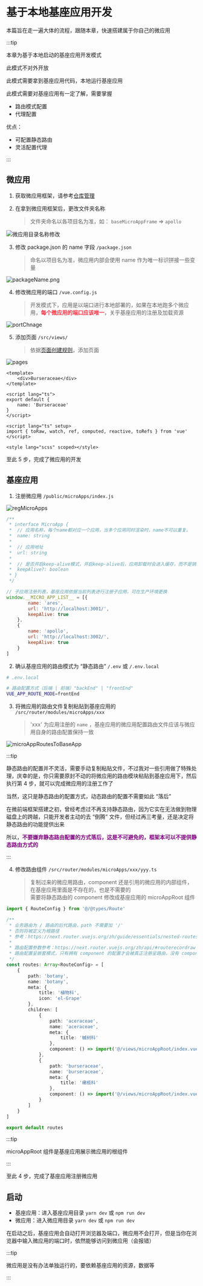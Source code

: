 # 基于本地基座应用开发

本篇旨在走一遍大体的流程，跟随本章，快速搭建属于你自己的微应用

:::tip

本章为基于本地启动的基座应用开发模式

此模式不对外开放

此模式需要拿到基座应用代码，本地运行基座应用

此模式需要对基座应用有一定了解，需要掌握

* 路由模式配置
* 代理配置

优点：

* 可配置静态路由
* 灵活配置代理

:::

## 微应用

1. 获取微应用框架，请参考[仓库管理](./storeMage.md)

2. 在拿到微应用框架后，更改文件夹名称
    >文件夹命名以各项目名为准，如： `baseMicroAppFrame` => `apollo`

![微应用目录名称修改](/images/realize/微应用目录名称修改.png)

3. 修改 package.json 的 name 字段 `/package.json`
    >命名以项目名为准，微应用内部会使用 name 作为唯一标识拼接一些变量

![packageName.png](/images/realize/packageName.png)

4. 修改微应用的端口 `/vue.config.js`
    > 开发模式下，应用是以端口进行本地部署的，如果在本地跑多个微应用，<strong style="color: #ff3040;">每个微应用的端口应该唯一</strong>，关乎基座应用的注册及加载资源

![portChnage](/images/realize/portChnage.png)

5. 添加页面 `/src/views/`
    > 依据[页面创建规则](./moduleDetail/pages.md#页面组件规范)，添加页面

![pages](/images/realize/pages.png)

```vue
<template>
    <div>Burseraceae</div>
</template>

<script lang="ts">
export default {
    name: 'Burseraceae'
}
</script>

<script lang="ts" setup>
import { toRaw, watch, ref, computed, reactive, toRefs } from 'vue'
</script>

<style lang="scss" scoped></style>
```

至此 5 步，完成了微应用的开发

## 基座应用

1. 注册微应用 `/public/microApps/index.js`

![regMicroApps](/images/realize/regMicroApps.png)

```js
/**
 * interface MicroApp {
 *  // 应用名称，每个name都对应一个应用，当多个应用同时渲染时，name不可以重复。
 *  name: string
 *
 *  // 应用地址
 *  url: string
 *
 *  // 是否开启keep-alive模式，开启keep-alive后，应用卸载时会进入缓存，而不是销毁它们，以便保留应用的状态和提升重复渲染的性能。
 *  keepAlive?: boolean
 * }
 */

// 子应用注册列表，基座应用依据当前列表进行注册子应用，可在生产环境更换
window.__MICRO_APP_LIST__ = [{
        name: 'ares',
        url: 'http://localhost:3001/',
        keepAlive: true
    },
    {
        name: 'apollo',
        url: 'http://localhost:3002/',
        keepAlive: true
    }
]
```

2. 确认基座应用的路由模式为 “静态路由” `/.env` 或 `/.env.local`

```zsh
# .env.local

# 路由配置方式（后端 | 前端）"backEnd" | "frontEnd"
VUE_APP_ROUTE_MODE=frontEnd
```

3. 将微应用的路由文件复制粘贴到基座应用的 `/src/router/modules/microApps/xxx`
    >'xxx' 为应用注册的 `name` ，基座应用的微应用配置路由文件应该与微应用自身的路由配置保持一致

![microAppRoutesToBaseApp](/images/realize/microAppRoutesToBaseApp.png)

:::tip

静态路由的配置并不灵活，需要手动复制粘贴文件，不过我对一些引用做了特殊处理，庆幸的是，你只需要原封不动的将微应用的路由模块粘贴到基座应用下，然后执行第 4 步，就可以完成微应用的注册工作了

当然，这只是静态路由的配置方式，动态路由的配置不需要如此 “落后”

在微前端框架搭建之初，曾经考虑过不再支持静态路由，因为它实在无法做到物理磁盘上的跨越，只能开发者主动的去 “倒腾” 文件，但经过再三考量，还是决定将静态路由的功能提供出来

所以，<strong style="color:purple; ">不要嫌弃静态路由配置的方式落后，这是不可避免的，框架本可以不提供静态路由方式的</strong>

:::

4. 修改路由组件 `/src/router/modules/microApps/xxx/yyy.ts`
    > 复制过来的微应用路由，component 还是引用的微应用的内部组件，在基座应用里面是不存在的，也是不需要的<br/>
    > 需要将静态路由的 component 修改成基座应用的 microAppRoot 组件

```ts
import { RouteConfig } from '@/@types/Route'

/**
 * 业务路由为 / 路由的后代路由，path 不需要加 '/'
 * 否则将被定义为根路径
 * 参考：https://next.router.vuejs.org/zh/guide/essentials/nested-routes.html
 *
 * 路由配置参数参考：https://next.router.vuejs.org/zh/api/#routerecordraw
 * 路由配置呈嵌套模式，只有拥有 component 的配置才会被真正注册呈路由，没有 component 仅做层级结构
 */
const routes: Array<RouteConfig> = [
    {
        path: 'botany',
        name: 'botany',
        meta: {
            title: '植物科',
            icon: 'el-Grape'
        },
        children: [
            {
                path: 'aceraceae',
                name: 'aceraceae',
                meta: {
                    title: '槭树科'
                },
                component: () => import('@/views/microAppRoot/index.vue')
            },
            {
                path: 'burseraceae',
                name: 'burseraceae',
                meta: {
                    title: '橄榄科'
                },
                component: () => import('@/views/microAppRoot/index.vue')
            }
        ]
    }
]

export default routes

```

:::tip

microAppRoot 组件是基座应用展示微应用的根组件

:::

至此 4 步，完成了基座应用注册微应用

## 启动

* 基座应用：进入基座应用目录 `yarn dev` 或 `npm run dev`
* 微应用：进入微应用目录 `yarn dev` 或 `npm run dev`

在启动之后，基座应用会自动打开浏览器及端口，微应用不会打开，但是当你在浏览器中输入微应用的端口时，依然能够访问到微应用（会报错）

:::tip

微应用是没有办法单独运行的，要依赖基座应用的资源，数据等

:::
